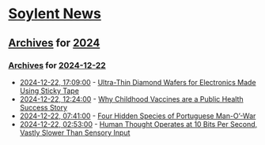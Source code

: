 # [Soylent News](../../../README.md)

## [Archives](../../index.md) for [2024](../index.md)

### [Archives](../../index.md) for [2024-12-22](index.md)

* [2024-12-22, 17:09:00](https://soylentnews.org/article.pl?sid=24/12/21/1353240&from=rss) - [Ultra-Thin Diamond Wafers for Electronics Made Using Sticky Tape](https://soylentnews.org/article.pl?sid=24/12/21/1353240&from=rss)
* [2024-12-22, 12:24:00](https://soylentnews.org/article.pl?sid=24/12/21/1347204&from=rss) - [Why Childhood Vaccines are a Public Health Success Story](https://soylentnews.org/article.pl?sid=24/12/21/1347204&from=rss)
* [2024-12-22, 07:41:00](https://soylentnews.org/article.pl?sid=24/12/21/0322239&from=rss) - [Four Hidden Species of Portuguese Man-O’-War](https://soylentnews.org/article.pl?sid=24/12/21/0322239&from=rss)
* [2024-12-22, 02:53:00](https://soylentnews.org/article.pl?sid=24/12/21/0317256&from=rss) - [Human Thought Operates at 10 Bits Per Second, Vastly Slower Than Sensory Input](https://soylentnews.org/article.pl?sid=24/12/21/0317256&from=rss)
